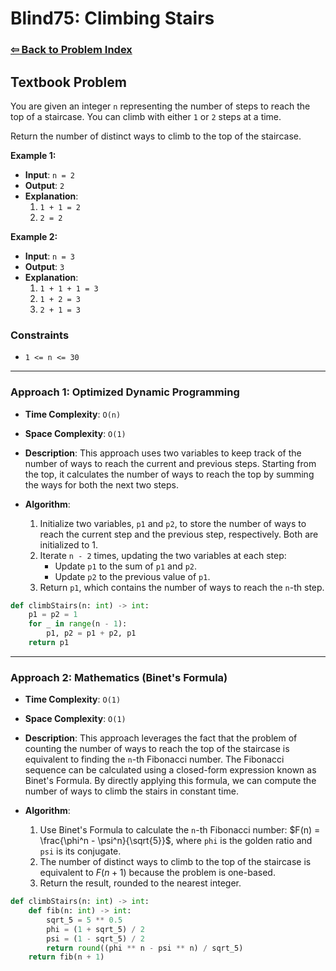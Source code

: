 # Blind75: Climbing Stairs

### [⇦ Back to Problem Index](../../index.md)

## Textbook Problem

You are given an integer `n` representing the number of steps to reach the top of a staircase. You can climb with either `1` or `2` steps at a time.

Return the number of distinct ways to climb to the top of the staircase.

**Example 1:**

-   **Input**: `n = 2`
-   **Output**: `2`
-   **Explanation**:
    1.  `1 + 1 = 2`
    2.  `2 = 2`

**Example 2:**

-   **Input**: `n = 3`
-   **Output**: `3`
-   **Explanation**:
    1.  `1 + 1 + 1 = 3`
    2.  `1 + 2 = 3`
    3.  `2 + 1 = 3`

### Constraints

-   `1 <= n <= 30`

---

### Approach 1: Optimized Dynamic Programming

-   **Time Complexity**: `O(n)`
-   **Space Complexity**: `O(1)`
-   **Description**: This approach uses two variables to keep track of the number of ways to reach the current and previous steps. Starting from the top, it calculates the number of ways to reach the top by summing the ways for both the next two steps.
-   **Algorithm**:

    1.  Initialize two variables, `p1` and `p2`, to store the number of ways to reach the current step and the previous step, respectively. Both are initialized to 1.
    2.  Iterate `n - 2` times, updating the two variables at each step:
        -   Update `p1` to the sum of `p1` and `p2`.
        -   Update `p2` to the previous value of `p1`.
    3.  Return `p1`, which contains the number of ways to reach the `n`-th step.

```python
def climbStairs(n: int) -> int:
    p1 = p2 = 1
    for _ in range(n - 1):
        p1, p2 = p1 + p2, p1
    return p1
```

---

### Approach 2: Mathematics (Binet's Formula)

-   **Time Complexity**: `O(1)`
-   **Space Complexity**: `O(1)`
-   **Description**: This approach leverages the fact that the problem of counting the number of ways to reach the top of the staircase is equivalent to finding the `n`-th Fibonacci number. The Fibonacci sequence can be calculated using a closed-form expression known as Binet's Formula. By directly applying this formula, we can compute the number of ways to climb the stairs in constant time.
-   **Algorithm**:

    1. Use Binet's Formula to calculate the `n`-th Fibonacci number: $F(n) = \frac{\phi^n - \psi^n}{\sqrt{5}}$, where `phi` is the golden ratio and `psi` is its conjugate.
    2. The number of distinct ways to climb to the top of the staircase is equivalent to $F(n + 1)$ because the problem is one-based.
    3. Return the result, rounded to the nearest integer.

```python
def climbStairs(n: int) -> int:
    def fib(n: int) -> int:
        sqrt_5 = 5 ** 0.5
        phi = (1 + sqrt_5) / 2
        psi = (1 - sqrt_5) / 2
        return round((phi ** n - psi ** n) / sqrt_5)
    return fib(n + 1)
```
